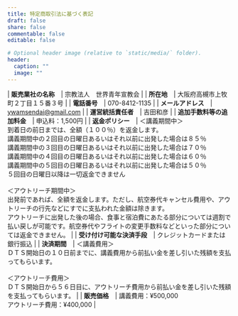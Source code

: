 ```yaml
---
title: 特定商取引法に基づく表記
draft: false
share: false
commentable: false
editable: false

# Optional header image (relative to `static/media/` folder).
header:
  caption: ""
  image: ""
---
```


| **販売業社の名称**　| 宗教法人　世界青年宣教会 |
| **所在地**　| 大阪府高槻市上牧町２丁目１５番３号 |
| **電話番号**　| 070-8412-1135 |
| **メールアドレス**　| ywamsendai@gmail.com |
| **運営統括責任者**　| 吉田和彦 |
| **追加手数料等の追加料金**　| 申込料：1,500円 |
| **返金ポリシー**　| ＜講義期間中＞
<br>
到着日の前日までは、全額（１００％）を返金します。<br>
講義期間中の２回目の日曜日あるいはそれ以前に出発した場合は８５％<br>
講義期間中の３回目の日曜日あるいはそれ以前に出発した場合は７０％<br>
講義期間中の４回目の日曜日あるいはそれ以前に出発した場合は６０％<br>
講義期間中の５回目の日曜日あるいはそれ以前に出発した場合は５０％<br>
５回目の日曜日以降は一切返金できません<br>
<br>
＜アウトリーチ期間中＞<br>
出発前であれば、全額を返金します。ただし、航空券代キャンセル費用や、アウトリーチの行先などにすでに支払われた金額は除きます。<br>
アウトリーチに出発した後の場合、食事と宿泊費にあたる部分については週割で払い戻しが可能です。航空券代やフライトの変更手数料などといった部分については返金できません。 |
| **受け付け可能な決済手段**　| クレジットカードまたは銀行振込 |
| **決済期間**　| ＜講義費用＞
<br>
ＤＴＳ開始日の１０日前までに、講義費用から前払い金を差し引いた残額を支払ってもらいます。<br>
<br>
＜アウトリーチ費用＞
<br>
ＤＴＳ開始日から５６日目に、アウトリーチ費用から前払い金を差し引いた残額を支払ってもらいます。 |
| **販売価格**　| 講義費用：¥500,000<br>アウトリーチ費用：¥400,000 |
